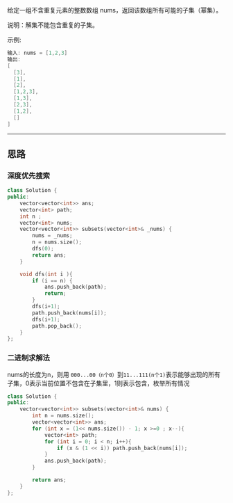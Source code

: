 给定一组不含重复元素的整数数组 nums，返回该数组所有可能的子集（幂集）。

说明：解集不能包含重复的子集。

示例:

```cpp
输入: nums = [1,2,3]
输出:
[
  [3],
  [1],
  [2],
  [1,2,3],
  [1,3],
  [2,3],
  [1,2],
  []
]
```

----

## 思路

### 深度优先搜索

```cpp
class Solution {
public:
    vector<vector<int>> ans;
    vector<int> path;
    int n ;
    vector<int> nums;
    vector<vector<int>> subsets(vector<int>& _nums) {
        nums = _nums;
        n = nums.size();
        dfs(0);
        return ans;
    }

    void dfs(int i ){
        if (i == n) {
            ans.push_back(path);
            return;
        }
        dfs(i+1);
        path.push_back(nums[i]);
        dfs(i+1);
        path.pop_back();
    }
};
```

### 二进制求解法

nums的长度为n，则用 `000...00（n个0）`到`11...111(n个1)`表示能够出现的所有子集，0表示当前位置不包含在子集里，1则表示包含，枚举所有情况

```cpp
class Solution {
public:
    vector<vector<int>> subsets(vector<int>& nums) {
        int n = nums.size();
        vector<vector<int>> ans;
        for (int x = (1<< nums.size()) - 1; x >=0 ; x--){
            vector<int> path;
            for (int i = 0; i < n; i++){
                if (x & (1 << i)) path.push_back(nums[i]);
            }
            ans.push_back(path);
        }

        return ans;
    }
};
```
